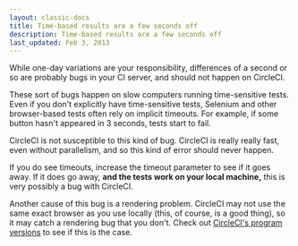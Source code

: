 ```yaml
---
layout: classic-docs
title: Time-based results are a few seconds off
description: Time-based results are a few seconds off
last_updated: Feb 3, 2013
---
```


While one-day variations are your responsibility, differences of a second or so are probably bugs in your CI server, and should not happen on CircleCI.

These sort of bugs happen on slow computers running time-sensitive tests.
Even if you don't explicitly have time-sensitive tests, Selenium and other browser-based tests often rely on implicit timeouts.
For example, if some button hasn't appeared in 3 seconds, tests start to fail.

CircleCI is not susceptible to this kind of bug.
CircleCI is really really fast, even without parallelism, and so this kind of error should never happen.

If you do see timeouts, increase the timeout parameter to see if it goes away.
If it does go away, **and the tests work on your local machine,**
this is very possibly a bug with CircleCI.

Another cause of this bug is a rendering problem.
CircleCI may not use the same exact browser as you use locally (this, of course, is a good thing), so it may catch a rendering bug that you don't.
Check out [CircleCI's program versions](/docs/environment/#browsers)
to see if this is the case.
